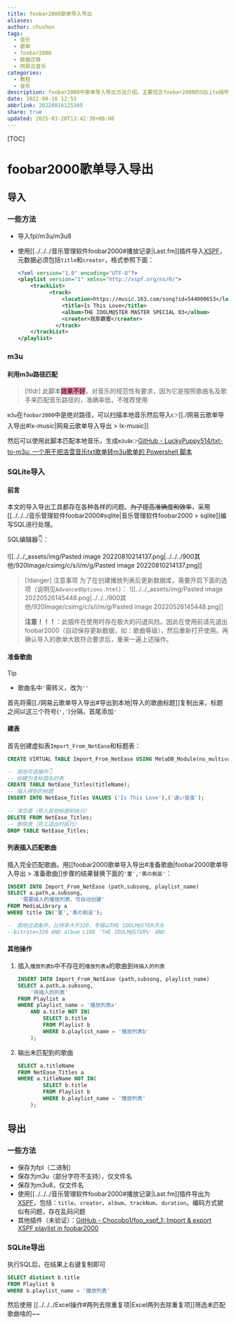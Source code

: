 ```yaml
---
title: foobar2000歌单导入导出
aliases: 
author: chushen
tags:
  - 音乐
  - 歌单
  - foobar2000
  - 数据迁移
  - 网易云音乐
categories:
  - 教程
  - 音乐
description: foobar2000中歌单导入导出方法介绍。主要包含foobar2000的SQLite插件在导入导出中的应用
date: 2022-08-16 12:53
abbrlink: 20220816125305
share: true
updated: 2025-03-20T13:42:30+08:00
---
```


[TOC]

# foobar2000歌单导入导出



## 导入

### 一些方法

- 导入fpl/m3u/m3u8
- 使用[[../../../音乐管理软件foobar2000#播放记录|Last.fm]]插件导入[XSPF](https://www.xspf.org/)，元数据必须包括`title`和`creator`，格式参照下面：

	```xml
	<?xml version="1.0" encoding="UTF-8"?>
	<playlist version="1" xmlns="http://xspf.org/ns/0/">
		<trackList>
	          <track>
	              <location>https://music.163.com/song?id=544000653</location>
	              <title>Is This Love</title>
	              <album>THE IDOLM@STER MASTER SPECIAL 03</album>
	              <creator>我那覇響</creator>
	            </track>
		</trackList>
	</playlist>
	```


### m3u

#### 利用m3u路径匹配

> [!tldr]
> 此脚本<mark style="background: #FF5582A6;">效果不好</mark>，对音乐的规范性有要求，因为它是按照歌曲名及歌手来匹配音乐路径的，准确率低，不推荐使用

`m3u`在`foobar2000`中是绝对路径，可以扫描本地音乐然后导入👉[[./网易云歌单导入导出#lx-music|网易云歌单导入导出 > lx-music]]

然后可以使用此脚本匹配本地音乐，生成`m3u8`👉[GitHub - LuckyPuppy514/txt-to-m3u: 一个用于把洛雪音乐txt歌单转m3u歌单的 Powershell 脚本](https://github.com/LuckyPuppy514/txt-to-m3u)

### SQLite导入

#### 前言

本文的导入导出工具都存在各种各样的问题。~~为了提高准确度和效率~~，采用[[../../../音乐管理软件foobar2000#sqlite|音乐管理软件foobar2000 > sqlite]]编写SQL进行处理。

SQL编辑器👇：

![[../../_assets/img/Pasted image 20220810214137.png|../../../900其他/920Image/csimg/c/s/i/m/g/Pasted image 20220810214137.png]]

> [!danger] 注意事项
> 为了在创建播放列表后更新数据库，需要开启下面的选项（说明见`AdvancedOptions.html`）：
> ![[../../_assets/img/Pasted image 20220526145448.png|../../../900其他/920Image/csimg/c/s/i/m/g/Pasted image 20220526145448.png]]
> 
> **注意！！！**：此插件在使用时存在极大的闪退风险。因此在使用前请先退出foobar2000（自动保存更新数据，如：歌曲等级），然后重新打开使用。再确认导入的歌单大致符合要求后，重来一遍上述操作。

#### 准备歌曲

> [!tip]
> - 歌曲名中`'`需转义，改为`''`

首先将需[[./网易云歌单导入导出#导出到本地|导入的歌曲标题]]复制出来，标题之间以这三个符号(`','`)分隔，首尾添加`'`

#### 建表

首先创建虚拟表`Import_From_NetEase`和标题表：
```sql
CREATE VIRTUAL TABLE Import_From_NetEase USING MetaDB_Module(no_multivalue_split, playlist);

-- 其他可选操作👇
-- 创建包含标题名的表
CREATE TABLE NetEase_Titles(titleName);
-- 插入得到的标题
INSERT INTO NetEase_Titles VALUES ('Is This Love'),('遠い音楽');
	
-- 清空表（导入其他标题前执行）
DELETE FROM NetEase_Titles;
-- 删除表（完工退出时执行）
DROP TABLE NetEase_Titles;
```

#### 列表插入匹配歌曲

插入完全匹配歌曲。用[[foobar2000歌单导入导出#准备歌曲|foobar2000歌单导入导出 > 准备歌曲]]步骤的结果替换下面的`'菫','黒の剣巫'`：
```sql
INSERT INTO Import_From_NetEase (path,subsong, playlist_name)
SELECT a.path,a.subsong,
    '需要插入的播放列表，可自动创建'
FROM MediaLibrary a
WHERE title IN('菫','黒の剣巫');

-- 其他过滤条件，比特率大于320，专辑以THE IDOLM@STER开头
--bitrate>320 AND album LIKE 'THE IDOLM@STER%' AND
```

#### 其他操作

1. 插入`播放列表b`中不存在的`播放列表a`的歌曲到`待插入的列表`
	```sql
	INSERT INTO Import_From_NetEase (path,subsong, playlist_name)
	SELECT a.path,a.subsong,
	    '待插入的列表'
	FROM Playlist a
	WHERE playlist_name = '播放列表a'
	    AND a.title NOT IN(
	        SELECT b.title
	        FROM Playlist b
	        WHERE b.playlist_name = '播放列表b'
	    );
	```
2. 输出未匹配到的歌曲
	```sql
	SELECT a.titleName
	FROM NetEase_Titles a
	WHERE a.titleName NOT IN(
	        SELECT b.title
	        FROM Playlist b
	        WHERE b.playlist_name = '播放列表'
	    );
	```

## 导出

### 一些方法

- 保存为fpl（二进制）
- 保存为m3u（部分字符不支持），仅文件名
- 保存为m3u8，仅文件名
- 使用[[../../../音乐管理软件foobar2000#播放记录|Last.fm]]插件导出为[XSPF](https://www.xspf.org/)，包括：`title`、`creator`、`album`、`trackNum`、`duration`。编码方式貌似有问题，存在乱码问题
- 其他插件（未验证）：[GitHub - Chocobo1/foo_xspf_1: Import & export XSPF playlist in foobar2000](https://github.com/Chocobo1/foo_xspf_1)

### SQLite导出

执行SQL后，在结果上右键复制即可

```sql
SELECT distinct b.title
FROM Playlist b
WHERE b.playlist_name = '播放列表'
```

然后使用 [[../../../Excel操作#两列去除重复项|Excel两列去除重复项]]筛选未匹配歌曲啥的~~


